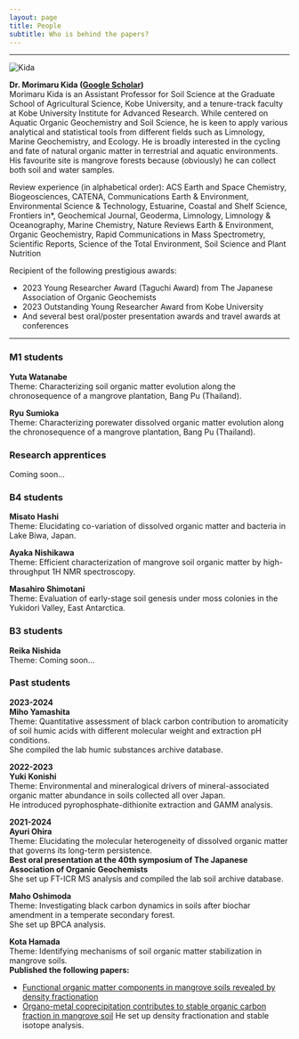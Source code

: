 ```yaml
---
layout: page
title: People
subtitle: Who is behind the papers? 
---
```

***
![Kida](/assets/img/Prof_250.png)  

**Dr. Morimaru Kida ([Google Scholar](https://scholar.google.com/citations?user=lG3N_EgAAAAJ&hl=en))**  
Morimaru Kida is an Assistant Professor for Soil Science at the Graduate School of Agricultural Science, Kobe University, and a tenure-track faculty at Kobe University Institute for Advanced Research.
While centered on Aquatic Organic Geochemistry and Soil Science, he is keen to apply various analytical and statistical tools from different fields such as Limnology, Marine Geochemistry, and Ecology.
He is broadly interested in the cycling and fate of natural organic matter in terrestrial and aquatic environments. His favourite site is mangrove forests because (obviously) he can collect both soil and water samples. 

Review experience (in alphabetical order): ACS Earth and Space Chemistry, Biogeosciences, CATENA, Communications Earth & Environment, Environmental Science & Technology, Estuarine, Coastal and Shelf Science, Frontiers in*, Geochemical Journal, Geoderma, Limnology, Limnology & Oceanography, Marine Chemistry, Nature Reviews Earth & Environment, Organic Geochemistry, Rapid Communications in Mass Spectrometry, Scientific Reports, Science of the Total Environment, Soil Science and Plant Nutrition

Recipient of the following prestigious awards:  
* 2023 Young Researcher Award (Taguchi Award) from The Japanese Association of Organic Geochemists
* 2023 Outstanding Young Researcher Award from Kobe University
* And several best oral/poster presentation awards and travel awards at conferences

***
### M1 students
**Yuta Watanabe**  
Theme: Characterizing soil organic matter evolution along the chronosequence of a mangrove plantation, Bang Pu (Thailand).  

**Ryu Sumioka**  
Theme: Characterizing porewater dissolved organic matter evolution along the chronosequence of a mangrove plantation, Bang Pu (Thailand). 

### Research apprentices
Coming soon...   

### B4 students
**Misato Hashi**  
Theme: Elucidating co-variation of dissolved organic matter and bacteria in Lake Biwa, Japan.  

**Ayaka Nishikawa**  
Theme: Efficient characterization of mangrove soil organic matter by high-throughput 1H NMR spectroscopy.  

**Masahiro Shimotani**  
Theme: Evaluation of early-stage soil genesis under moss colonies in the Yukidori Valley, East Antarctica.  

### B3 students
**Reika Nishida**  
Theme: Coming soon...  

### Past students
**2023-2024**  
**Miho Yamashita**  
Theme: Quantitative assessment of black carbon contribution to aromaticity of soil humic acids with different molecular weight and extraction pH conditions.  
She compiled the lab humic substances archive database.

**2022-2023**  
**Yuki Konishi**  
Theme: Environmental and mineralogical drivers of mineral-associated organic matter abundance in soils collected all over Japan.  
He introduced pyrophosphate-dithionite extraction and GAMM analysis.

**2021-2024**  
**Ayuri Ohira**  
Theme: Elucidating the molecular heterogeneity of dissolved organic matter that governs its long-term persistence.  
**Best oral presentation at the 40th symposium of The Japanese Association of Organic Geochemists**  
She set up FT-ICR MS analysis and compiled the lab soil archive database.

**Maho Oshimoda**  
Theme: Investigating black carbon dynamics in soils after biochar amendment in a temperate secondary forest.  
She set up BPCA analysis.

**Kota Hamada**  
Theme: Identifying mechanisms of soil organic matter stabilization in mangrove soils.  
**Published the following papers:**  
* [Functional organic matter components in mangrove soils revealed by density fractionation](https://www.tandfonline.com/doi/full/10.1080/00380768.2024.2304761)
* [Organo-metal coprecipitation contributes to stable organic carbon fraction in mangrove soil](https://www.biorxiv.org/content/10.1101/2025.02.15.638410v2.abstract)
He set up density fractionation and stable isotope analysis.
